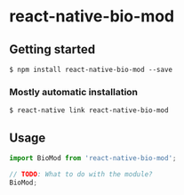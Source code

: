 # react-native-bio-mod

## Getting started

`$ npm install react-native-bio-mod --save`

### Mostly automatic installation

`$ react-native link react-native-bio-mod`

## Usage
```javascript
import BioMod from 'react-native-bio-mod';

// TODO: What to do with the module?
BioMod;
```

